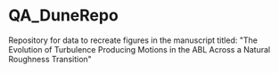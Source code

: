 # QA_DuneRepo
 Repository for data to recreate figures in the manuscript titled: "The Evolution of Turbulence Producing Motions in the ABL Across a Natural Roughness Transition"
